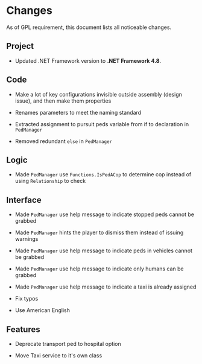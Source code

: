 # Changes

As of GPL requirement, this document lists all noticeable changes.

## Project

* Updated .NET Framework version to **.NET Framework 4.8**.

## Code

* Make a lot of key configurations invisible outside assembly (design issue), and then make them properties

* Renames parameters to meet the naming standard

* Extracted assignment to pursuit peds variable from if to declaration in `PedManager`

* Removed redundant `else` in `PedManager`

## Logic

* Made `PedManager` use `Functions.IsPedACop` to determine cop instead of using `Relationship` to check

## Interface

* Made `PedManager` use help message to indicate stopped peds cannot be grabbed

* Made `PedManager` hints the player to dismiss them instead of issuing warnings

* Made `PedManager` use help message to indicate peds in vehicles cannot be grabbed

* Made `PedManager` use help message to indicate only humans can be grabbed

* Made `PedManager` use help message to indicate a taxi is already assigned

* Fix typos

* Use American English

## Features

* Deprecate transport ped to hospital option

* Move Taxi service to it's own class

